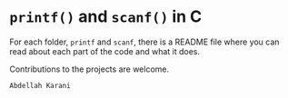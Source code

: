 # `printf()` and `scanf()` in C

For each folder, `printf` and `scanf`, there is a README file where you can read about each part of the code and what it does.

Contributions to the projects are welcome.

    Abdellah Karani
